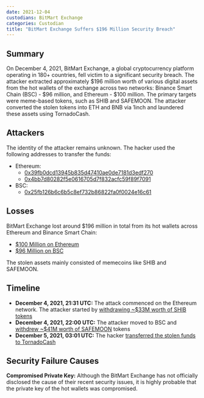 ```yaml
---
date: 2021-12-04
custodians: BitMart Exchange
categories: Custodian
title: "BitMart Exchange Suffers $196 Million Security Breach"
---
```


## Summary

On December 4, 2021, BitMart Exchange, a global cryptocurrency platform operating in 180+ countries, fell victim to a significant security breach. The attacker extracted approximately $196 million worth of various digital assets from the hot wallets of the exchange across two networks: Binance Smart Chain (BSC) - $96 million, and Ethereum - $100 million. The primary targets were meme-based tokens, such as SHIB and SAFEMOON. The attacker converted the stolen tokens into ETH and BNB via 1inch and laundered these assets using TornadoCash.

## Attackers

The identity of the attacker remains unknown. The hacker used the following addresses to transfer the funds:

- Ethereum:
    - [0x39fb0dcd13945b835d47410ae0de7181d3edf270](https://etherscan.io/address/0x39fb0dcd13945b835d47410ae0de7181d3edf270)
    - [0x4bb7d80282f5e0616705d7f832acfc59f89f7091](https://etherscan.io/address/0x4bb7d80282f5e0616705d7f832acfc59f89f7091)
- BSC:
    - [0x25fb126b6c6b5c8ef732b86822fa0f0024e16c61](https://bscscan.com/address/0x25fb126b6c6b5c8ef732b86822fa0f0024e16c61)

## Losses

BitMart Exchange lost around $196 million in total from its hot wallets across Ethereum and Binance Smart Chain:
- [$100 Million on Ethereum](https://twitter.com/peckshield/status/1467302620000043013)
- [$96 Million on BSC](https://twitter.com/peckshield/status/1467310381073047552)

The stolen assets mainly consisted of memecoins like SHIB and SAFEMOON.

## Timeline

- **December 4, 2021, 21:31 UTC:** The attack commenced on the Ethereum network. The attacker started by [withdrawing ~$33M worth of SHIB tokens](https://etherscan.io/tx/0x6afb730976b2cf39e5ea7ce8a56c3597728e4e5923f7abae7086fb53019e81e8)
- **December 4, 2021, 22:00 UTC:** The attacker moved to BSC and [withdrew ~$41M worth of SAFEMOON](https://bscscan.com/tx/0x834321195283c5eafbc8a31b6a6926c9af416ee23bd4d71ab15eb9089a90d86d) tokens
- **December 5, 2021, 03:01 UTC:** The hacker [transferred the stolen funds to TornadoCash](https://etherscan.io/tx/0x93c70a33f8a7f8f9002005aff3dd6515c176912b5c532befe60121800752c61a)

## Security Failure Causes

**Compromised Private Key:** Although the BitMart Exchange has not officially disclosed the cause of their recent security issues, it is highly probable that the private key of the hot wallets was compromised.